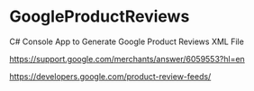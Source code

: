 # GoogleProductReviews
C# Console App to Generate Google Product Reviews XML File

https://support.google.com/merchants/answer/6059553?hl=en

https://developers.google.com/product-review-feeds/
